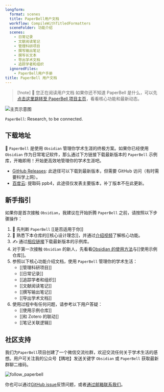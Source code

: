 ```yaml
---
longform:
  format: scenes
  title: PaperBell用户文档
  workflow: CompileWithTitledFormatters
  sceneFolder: 功能介绍
  scenes:
    - 日常记录
    - 文献阅读笔记
    - 管理科研项目
    - 撰写输出笔记
    - 撰写长文本
    - 导出学术文档
    - 追踪学者和组织
  ignoredFiles:
    - PaperBell用户手册
title: PaperBell 用户文档
---
```


> [!note] 🌱 您正在阅读用户文档
> 如果你还不知道 PaperBell 是什么，可以先[点击这里跳转至 PaperBell 项目主页](https://paperbell.cn)，看看核心功能和最新动态。

![主页示意图](https://songshgeo-picgo-1302043007.cos.ap-beijing.myqcloud.com/uPic/Pasted%20image%2020250204135426.png)

`PaperBell`: Research, to be connected.

## 下载地址

👋 `PaperBell` 是使用 `Obsidian` 管理你学术生涯的终极方案。如果你已经使用 `Obsidian` 作为日常笔记软件，那么通过下方链接下载最新版本的 `PaperBell` 示例库，开箱即用！开始更高效地管理你的学术生涯吧。

- [GitHub Releases](https://github.com/SongshGeo/Obsidian-PaperBell/releases): 此途径可以下载到最新版本，但需要 GitHub 访问（有时需要科学上网）。
- [百度云](https://pan.baidu.com/s/1mtcTuTIwNrlusKl7IjM2wA): 提取码 ppb4，此途径仅发表主要版本，补丁版本不在此更新。

## 新手指引

如果你是首次接触 `Obsidian`，我建议在开始折腾 `PaperBell` 之前，请按照以下步骤操作：

1. 🤔️ 先判断 `PaperBell` [[是否适用于你]]
2. 🙋 熟悉下本仓库的[[核心设计理念]]，并通过[介绍视频](https://www.bilibili.com/video/BV15J4m1N7X8/?share_source=copy_web&vd_source=5402be8f77e5ca4d4b74ed198fbdad57)了解核心功能。
3. ✍️ 通过[相应链接](#下载地址)下载最新版本的示例库。
4. 对于第一次接触 `Obsidian` 的新人，先看看[Obsidian 的使用方法](https://help.obsidian.md/Home)与[[使用示例仓库]]。
5. 参照以下核心功能介绍文档，使用 `PaperBell` 管理你的学术生活：
   - [[管理科研项目]]
   - [[日常记录]]
   - [[追踪学者和组织]]
   - [[文献阅读笔记]]
   - [[撰写输出笔记]]
   - [[导出学术文档]]
6. 使用过程中有任何问题，请参考以下用户答疑：
   - [[使用示例仓库]]
   - [[和 Zotero 的联动]]
   - [[笔记关联逻辑]]

## 社区支持

我们为`PaperBell`项目创建了一个微信交流社群，欢迎交流任何关于学术生活的感想。用户可关注我的公众号【隅地】发送关键字 `Obsidian` 或 `PaperBell` 获取最新群聊二维码。

![follow_paperbell](https://songshgeo-picgo-1302043007.cos.ap-beijing.myqcloud.com/uPic/follow_paperbell.jpeg)

你也可以通过[GitHub issue](https://github.com/PaperBell-Org/Obsidian-PaperBell/issues)反馈问题，或者[通过邮箱联系我们](mailto:PaperBell@songshgeo.com)。
